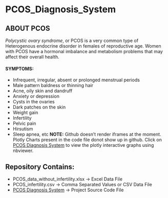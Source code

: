 # PCOS_Diagnosis_System
## ABOUT PCOS
*Polycystic ovary syndrome*, or PCOS is a very common type of Heterogenous endocrine disorder in females of reproductive age. Women with PCOS have a hormonal imbalance and metabolism problems that may affect their overall health.
#### SYMPTOMS:
* Infrequent, irregular, absent or prolonged menstrual periods
* Male pattern baldness or thinning hair
* Acne, oily skin and dandruff
* Anxiety or depression
* Cysts in the ovaries
* Dark patches on the skin
* Weight gain 
* Infertility
* Pelvic pain
* Hirsutism
* Sleep apnea, etc
**NOTE:** Github doesn’t render iframes at the moment. Plotly Charts present in the code file donot show up in github. Click on [PCOS Diagnosis System]() to view the plotly interactive graphs using nbviewer.
## Repository Contains:
* PCOS_data_without_infertility.xlsx -> Excel Data File
* PCOS_infertility.csv -> Comma Separated Values or CSV Data File
* [PCOS Diagnosis System]() -> Project Source Code File
